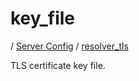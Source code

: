 # key_file

/ [Server Config](../../README.md) / [resolver_tls](../README.md) 

TLS certificate key file.

